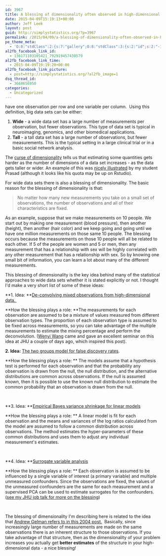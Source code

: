 ```yaml
---
id: 3967
title: A blessing of dimensionality often observed in high-dimensional data sets
date: 2015-04-09T15:19:13+00:00
author: Jeff Leek
layout: post
guid: http://simplystatistics.org/?p=3967
permalink: /2015/04/09/a-blessing-of-dimensionality-often-observed-in-high-dimensional-data-sets/
pe_theme_meta:
  - 'O:8:"stdClass":2:{s:7:"gallery";O:8:"stdClass":3:{s:2:"id";s:2:"-1";s:5:"width";s:0:"";s:6:"height";s:0:"";}s:5:"video";O:8:"stdClass":1:{s:2:"id";s:2:"-1";}}'
al2fb_facebook_link_id:
  - 136171103105421_792919457430579
al2fb_facebook_link_time:
  - 2015-04-09T19:19:20+00:00
al2fb_facebook_link_picture:
  - post=http://simplystatistics.org/?al2fb_image=1
dsq_thread_id:
  - 3668656950
categories:
  - Uncategorized
---
```

[](http://www.jstatsoft.org/v59/i10/paper) have one observation per row and one variable per column.  Using this definition, big data sets can be either:

  1. **Wide** - a wide data set has a large number of measurements per observation, but fewer observations. This type of data set is typical in neuroimaging, genomics, and other biomedical applications.
  2. **Tall** - a tall data set has a large number of observations, but fewer measurements. This is the typical setting in a large clinical trial or in a basic social network analysis.

The [curse of dimensionality](http://en.wikipedia.org/wiki/Curse_of_dimensionality) tells us that estimating some quantities gets harder as the number of dimensions of a data set increases - as the data gets taller or wider. An example of this was [nicely illustrated](http://simplystatistics.org/2014/10/24/an-interactive-visualization-to-teach-about-the-curse-of-dimensionality/) by my student Prasad (although it looks like his quota may be up on Rstudio).

For wide data sets there is also a blessing of dimensionality. The basic reason for the blessing of dimensionality is that:

> No matter how many new measurements you take on a small set of observations, the number of observations and all of their characteristics are fixed.

As an example, suppose that we make measurements on 10 people. We start out by making one measurement (blood pressure), then another (height), then another (hair color) and we keep going and going until we have one million measurements on those same 10 people. The blessing occurs because the measurements on those 10 people will all be related to each other. If 5 of the people are women and 5 or men, then any measurement that has a relationship with sex will be highly correlated with any other measurement that has a relationship with sex. So by knowing one small bit of information, you can learn a lot about many of the different measurements.

This blessing of dimensionality is the key idea behind many of the statistical approaches to wide data sets whether it is stated explicitly or not. I thought I'd make a very short list of some of these ideas:

**1. Idea: **[De-convolving mixed observations from high-dimensional data. ](http://www.ncbi.nlm.nih.gov/pmc/articles/PMC3841439/)

**How the blessing plays a role: **The measurements for each observation are assumed to be a mixture of values measured from different observation types. The proportion of each observation type is assumed to be fixed across measurements, so you can take advantage of the multiple measurements to estimate the mixing percentage and perform the deconvolution. ([Wenyi Wang](http://odin.mdacc.tmc.edu/~wwang7/) came and gave an excellent seminar on this idea at JHU a couple of days ago, which inspired this post).

**2. Idea:** [The two groups model for false discovery rates](http://biostatistics.oxfordjournals.org/content/5/2/155.short).

**How the blessing plays a role: ** The models assume that a hypothesis test is performed for each observation and that the probability any observation is drawn from the null, the null distribution, and the alternative distributions are common across observations. If the null is assumed known, then it is possible to use the known null distribution to estimate the common probability that an observation is drawn from the null.

&nbsp;

**3. Idea: **[Empirical Bayes variance shrinkage for linear models](http://www.degruyter.com/view/j/sagmb.2004.3.issue-1/sagmb.2004.3.1.1027/sagmb.2004.3.1.1027.xml)

**How the blessing plays a role: ** A linear model is fit for each observation and the means and variances of the log ratios calculated from the model are assumed to follow a common distribution across observations. The method estimates the hyper-parameters of these common distributions and uses them to adjust any individual measurement's estimates.

&nbsp;

**4. Idea: **[Surrogate variable analysis](http://journals.plos.org/plosgenetics/article?id=10.1371/journal.pgen.0030161)

**How the blessing plays a role: ** Each observation is assumed to be influenced by a single variable of interest (a primary variable) and multiple unmeasured confounders. Since the observations are fixed, the values of the unmeasured confounders are the same for each measurement and a supervised PCA can be used to estimate surrogates for the confounders. ([see my JHU job talk for more on the blessing](http://www.slideshare.net/jtleek/jhu-feb2009))

&nbsp;

The blessing of dimensionality I'm describing here is related to the idea that [Andrew Gelman refers to in this 2004 post.](http://andrewgelman.com/2004/10/27/the_blessing_of/)  Basically, since increasingly large number of measurements are made on the same observations there is an inherent structure to those observations. If you take advantage of that structure, then as the dimensionality of your problem increases you actually get **better estimates** of the structure in your high-dimensional data - a nice blessing!